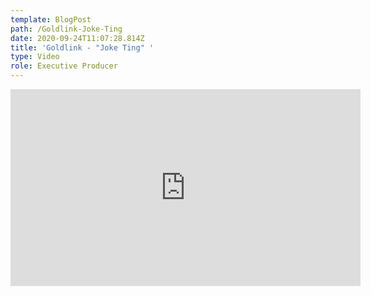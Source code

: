 ```yaml
---
template: BlogPost
path: /Goldlink-Joke-Ting
date: 2020-09-24T11:07:28.814Z
title: 'Goldlink - "Joke Ting" '
type: Video
role: Executive Producer
---
```

<iframe width="560" height="315" src="https://www.youtube.com/embed/WDq0dJbu8sE" frameborder="0" allow="accelerometer; autoplay; clipboard-write; encrypted-media; gyroscope; picture-in-picture" allowfullscreen></iframe>
